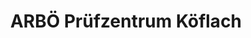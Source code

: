 ---
title: "ARBÖ Prüfzentrum Köflach"
url: /koeflach/arboe-pruefzentrum-koeflach/
shop: Autowerkstatt
---